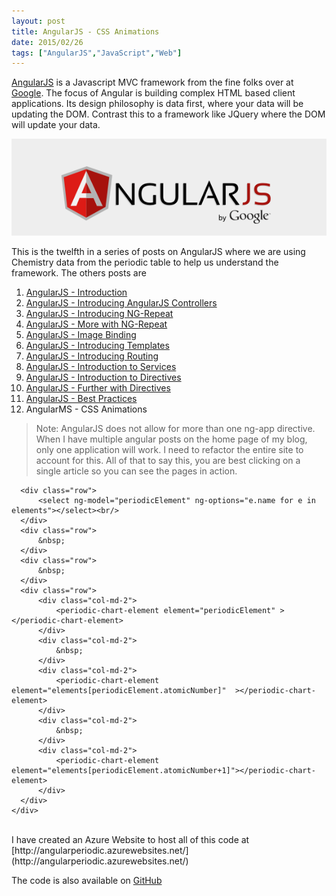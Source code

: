 ```yaml
---
layout: post
title: AngularJS - CSS Animations
date: 2015/02/26
tags: ["AngularJS","JavaScript","Web"]
---
```


[AngularJS](http://www.angularjs.org) is a Javascript MVC framework from the fine folks over at
[Google](http://www.google.com). The focus of Angular is building complex
 HTML based client applications. Its design philosophy is data first, where your data will be updating the DOM.
 Contrast this to a framework like JQuery where the DOM will update your data.

![AngularJS Logo](angularLogo.png)

This is the twelfth in a series of posts on AngularJS where we are using Chemistry data from the periodic table
to help us understand the framework. The others posts are

1. [AngularJS - Introduction](http://www.jptacek.com/2013/10/angularjs-introduction/)
2. [AngularJS - Introducing AngularJS Controllers](http://www.jptacek.com/2013/10/introducing-angularjs-controllers/)
3. [AngularJS - Introducing NG-Repeat](http://www.jptacek.com/2013/10/angularjs-introducing-ng-repeat/)
4. [AngularJS - More with NG-Repeat](http://www.jptacek.com/2014/01/angularjs-further-with-ng-repeat/)
5. [AngularJS - Image Binding](http://www.jptacek.com/2014/01/angularjs-lou-reed/)
6. [AngularJS - Introducing Templates](http://www.jptacek.com/2014/02/angularJS-templates/)
7. [AngularJS - Introducing Routing](http://www.jptacek.com/2014/02/angularJS-IntroToRouting/)
8. [AngularJS - Introduction to Services](http://www.jptacek.com/2014/05/angularJS-Intro-To-Services/)
9. [AngularJS - Introduction to Directives](http://www.jptacek.com/2014/06/angularJS-intro-to-directives/)
10. [AngularJS - Further with Directives](http://jptacek.com/2014/12/angularJS-further-with-directives/)
11. [AngularJS - Best Practices](http://jptacek.com/2015/02/angularJS-Best-Practices/)
12. AngularMS - CSS Animations

>Note: AngularJS does not allow for more than one ng-app directive. When I have multiple angular posts on
the home page of my blog, only one application will work. I need to refactor the entire site to account for
this. All of that to say this, you are best clicking on a single article so you can see the pages in action.


<div id="app" ng-app="chemistryApp">
    <div class="container" ng-controller="chemistryController">

      <div class="row">
          <select ng-model="periodicElement" ng-options="e.name for e in elements"></select><br/>
      </div>
      <div class="row">
          &nbsp;
      </div>
      <div class="row">
          &nbsp;
      </div>
      <div class="row">
          <div class="col-md-2">
              <periodic-chart-element element="periodicElement" ></periodic-chart-element>
          </div>
          <div class="col-md-2">
              &nbsp;
          </div>
          <div class="col-md-2">
              <periodic-chart-element element="elements[periodicElement.atomicNumber]"  ></periodic-chart-element>
          </div>
          <div class="col-md-2">
              &nbsp;
          </div>
          <div class="col-md-2">
              <periodic-chart-element element="elements[periodicElement.atomicNumber+1]"></periodic-chart-element>
          </div>
      </div>
    </div>
</div>
<br/>
I have created an Azure Website to host all of this code at [http://angularperiodic.azurewebsites.net/](http://angularperiodic.azurewebsites.net/)

The code is also available on [GitHub](https://github.com/jptacek/AngularPeriodic)

<link href="/2015/02/angularJS-CSS-Animation/css/animate.css" rel="stylesheet" >

<script type="text/javascript" src="/2015/02/angularJS-CSS-Animation/js/chemistryApp.js"></script>
<script type="text/javascript" src="/2015/02/angularJS-CSS-Animation/js/chemistryController.js"></script>
<script type="text/javascript" src="/2015/02/angularJS-CSS-Animation/js/chemistryService.js"></script>
<script type="text/javascript" src="/2015/02/angularJS-CSS-Animation/js/chemistryDirective.js"></script>


